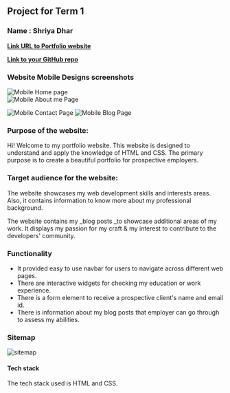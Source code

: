 ## **Project for Term 1**

### **Name : Shriya Dhar**


[**Link URL to Portfolio website**  ](https://portfolio-shriya-t1a2.netlify.app)

[**Link to your GitHub repo**](https://github.com/inverseswirl/ShriyaDhar_T1A2)

### **Website Mobile Designs screenshots**

![Mobile Home page](./docs/mobilehome.png)  
![Mobile About me Page](./docs/mobileaboutme.png)

![Mobile Contact Page](./docs/mobilecontact.png) 
![Mobile Blog Page](./docs/mobileblog.png)


### **Purpose of the website:**


Hi! Welcome to my portfolio website. This website is designed to understand and apply the knowledge of HTML and CSS. 
The primary purpose is to create a beautiful portfolio for prospective employers.


### **Target audience for the website:**

The website showcases my web development skills and interests areas. Also, it contains information to know more about my professional background.

The website contains my _blog posts _to showcase additional areas of my work. It displays my passion for my craft & my interest to contribute to the developers' community.



### **Functionality**
- It provided easy to use navbar for users to navigate across different web pages.
- There are interactive widgets for checking my education or work experience.
- There is a form element to receive a prospective client's name and email id.
- There is information about my blog posts that employer can go through to assess my abilities.



### **Sitemap**
![sitemap](./docs/sitemap.png)





#### **Tech stack**

The tech stack used is HTML and CSS.